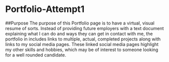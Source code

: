 # Portfolio-Attempt1
##Purpose
The purpose of this Portfolio page is to have a virtual, visual resume of sorts. Instead of providing future employers with a text document explaining what I can do and ways they can get in contact with me, the portfolio in includes links to multiple, actual, completed projects along with links to my social media pages. These linked social media pages highlight my other skills and hobbies, which may be of interest to someone looking for a well rounded candidate.
